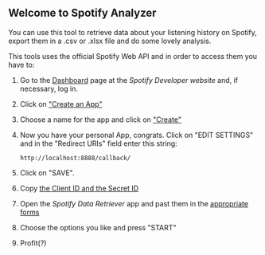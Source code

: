 ## Welcome to Spotify Analyzer

You can use this tool to retrieve data about your listening history on Spotify, export them in a .csv or .xlsx file and do some lovely analysis.

This tools uses the official Spotify Web API and in order to access them you have to:

1. Go to the [Dashboard](https://developer.spotify.com/dashboard/login) page at the *Spotify Developer website* and, if necessary, log in.

2. Click on ["Create an App"](imgs/create_app.png)

3. Choose a name for the app and click on ["Create"](imgs/20220211-184747.png)

4.  Now you have your personal App, congrats. Click on "EDIT SETTINGS" and in the "Redirect URIs" field enter this string: 

      ```http://localhost:8888/callback/```

5. Click on "SAVE".

6. Copy [the Client ID and the Secret ID](imgs/20220211-185711.png) 

7. Open the *Spotify Data Retriever* app and past them in the [appropriate forms](imgs/20220211-185826.png) 

8. Choose the options you like and press "START"

9. Profit(?)
